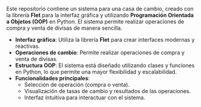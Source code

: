 Este repositorio contiene un sistema para una casa de cambio, creado con la librería **Flet** para la interfaz gráfica y utilizando **Programación Orientada a Objetos (OOP)** en Python. El sistema permite realizar operaciones de compra y venta de divisas de manera sencilla.


- **Interfaz gráfica**: Utiliza la librería **Flet** para crear interfaces modernas y reactivas.
- **Operaciones de cambio**: Permite realizar operaciones de compra y venta de divisas.
- **Estructura OOP**: El sistema está diseñado utilizando clases y funciones en Python, lo que permite una mayor flexibilidad y escalabilidad.
- **Funcionalidades principales**:
  - Selección de operación (compra o venta).
  - Visualización de tasas de cambio y resultados de las operaciones.
  - Interfaz intuitiva para interactuar con el sistema.
